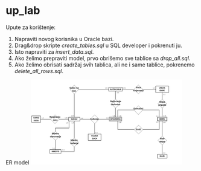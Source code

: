 # up_lab

Upute za korištenje:
1. Napraviti novog korisnika u Oracle bazi.
2. Drag&drop skripte *create_tables.sql* u SQL developer i pokrenuti ju.
3. Isto napraviti za *insert_data.sql*.
4. Ako želimo prepraviti model, prvo obrišemo sve tablice sa *drop_all.sql*.
5. Ako želimo obrisati sadržaj svih tablica, ali ne i same tablice, pokrenemo *delete_all_rows.sql*.

ER model
<img src="ER_model.png" width="400">
